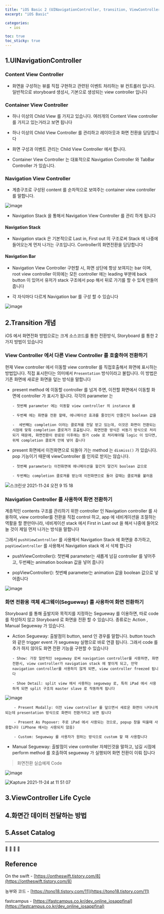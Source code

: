 ```yaml
---
title: "iOS Basic 2 (UINavigationController, transition, ViewController Life Cycle, 화면간 데이터 전달, asset catalogs)"
excerpt: "iOS Basic"

categories:
  - ios

toc: true
toc_sticky: true
---
```


## 1.UINavigationController

### Content View Controller

- 화면을 구성하는 뷰를 직접 구현하고 관련된 이벤트 처리하는 뷰 컨트롤러 입니다. 일반적으로 storyboard 생성시, 기본으로 생성되는 view controller 입니다

### Container View Controller

- 하나 이상의 Child View 를 가지고 있습니다. 여러개의 Content View controller 를 가지고 있는거라고 보면 됩니다

- 하나 이상의 Child View Controller 를 관리하고 레이아웃과 화면 전환을 담당합니다

- 화면 구성과 이벤트 관리는 Child View Controller 에서 합니다.

- Container View Controller 는 대표적으로 Navigation Controller 와 TabBar Controller 가 있습니다.

### Navigation View Controller

- 계층구조로 구성된 content 를 순차적으로 보여주는 container view controller 를 말합니다.

![image](https://user-images.githubusercontent.com/28912774/143146339-c5e8bc5b-c0f3-4a44-9b33-fa0ea3ca5e7b.png)

- Navigation Stack 을 통해서 Navigation View Controller 를 관리 하게 됩니다

#### Navigation Stack

- Navigation stack 은 기본적으로 Last in, First out 의 구조로써 Stack 에 나중에 들어오는게 먼저 나가는 구조입니다. Controller의 화면전환을 담당합니다

#### Navigation Bar

- Navigation View Controller 구현할 시, 화면 상단에 항상 보여지는 bar 이며, root view controller 이외에는 모든 controller 에는 leading 부분에 back button 이 있어서 유저가 stack 구조에서 pop 해서 뒤로 가기를 할 수 있게 만들어 줍니다

- 각 자식마다 다르게 Navigation bar 를 구성 할 수 있습니다

![image](https://user-images.githubusercontent.com/28912774/143147038-351502f2-478a-4b67-9d72-de0b3ef775fb.png)

## 2.Transition 개념

iOS 에서 화면전화 방법으로는 크게 소스코드를 통한 전환방식, Storyboard 를 통한 2가지 방법이 있습니다

### View Controller 에서 다른 View Controller 를 호출하여 전환하기

현재 View controller 에서 이동할 view controller 를 직접호출해서 화면에 표시하는 방법입니다. 직접 표시한다는 의미에서 `Presentation` 방식이라고 불립니다. 이 방법은 기존 화면에 새로운 화면을 덮는 방식을 말합니다

- present method 에 이동할 controller 를 넘겨 주면, 이전할 화면에서 이동할 화면에 controller 가 표시가 됩니다. 각각의 parameter 는

      - 첫번째 parameter 에는 이동할 view controller 의 instance 를

      - 두번째 에는 화면을 전환 할때, 에니메이션 효과를 줄것인지 안줄건지 boolean 값을

      -  세번째는 completion 이라는 클로져를 전달 받고 있는데, 이것은 화면이 전환되는 시점에 맞춰 completion 클로져가 호출됩니다. 화면전환 방식은 비동기 방식으로 처리되기 때문에, 화면전환이 완료된 이후에는 뭔가 code 로 처리해야될 logic 이 있다면, 위체 completion 클로져 안에 넣어 줍니다

- present 화면에서 이전화면으로 되돌아 가는 method 는 `dismiss()` 가 있습니다. pop 기능이기 때문에 viewController 를 인자로 받지는 않습니다.

      - 첫번째 parameter는 이전화면에 에니메이션을 할건지 말건지 boolean 값으로

      - 두번째는 completion 클로져를 받는데 이전화면으로 돌아 갈때는 클로져를 불러옴

![스크린샷 2021-11-24 오전 9 15 18](https://user-images.githubusercontent.com/28912774/143148740-88749763-dd67-428e-a266-90160522d4ae.png)

### Navigation Controller 를 사용하여 화면 전환하기

계층적인 contents 구조를 관리하기 위한 controller 인 Navigation controller 를 사용하여, view controller를 전환을 직접 control 하고, app 에 네비게이션을 조절하는 역활을 할 뿐만아니라, 네비게이션 stack 에서 First in Last out 을 해서 나중에 들어오늘 것이 제일 먼저 나가는 방식을 말합니다

그래서 `pushViewController` 를 사용해서 Navigation Stack 에 화면을 추가하고, `popViewController` 를 사용해서 Navigation stack 에 서 삭제 합니다

- pushViewController(): 첫번째 parameter는 새롭게 넘길 controller 를 넣어주고, 두번째는 animation boolean 값을 넣어 줍니다

- popViewController(): 첫번째 parameter는 animation 값을 boolean 값으로 넣어줍니다

![image](https://user-images.githubusercontent.com/28912774/143149512-a67c431c-7d59-4ff3-854e-ce22e7352f85.png)

### 화면 전환용 객체 세그웨이(Segueway) 를 사용하여 화면 전환하기

Storyboard 를 통해 출발지와 목적지를 지정하는 Segueway 를 이용하면, 따로 code 를 작성하지 않고 Storyboard 로 화면을 전환 할 수 있습니다. 종류로는 Action , Manual Segueway 가 있습니다.

- Action Segueway: 출발점이 button, send 인 경우를 말합니다. button touch 와 같은 trigger event 가 segueway 실행으로 바로 연결 됩니다. 그래서 code 를 추가 하지 않아도 화면 전환 기능을 구현할 수 있습니다

      - Show: 가장 일반적인 segueway 로써 navigation controller를 사용하면, 화면 전환시, view controller가 navigation stack 에 쌓이게 되고, 만약 navigation controller를 사용하지 않게 되면, view controller freezed 됩니다

      - Shoe Detail: split view 에서 사용하는 segueway 로, 특히 iPad 에서 사용하게 되면 split 구조의 master slave 로 작동하게 됩니다

![image](https://user-images.githubusercontent.com/28912774/143153198-bb8eab0e-3c35-4a51-af21-d67fe7004f40.png)

    	- Present Modally: 이전 view controller 를 덮으면서 새로운 화면이 나타나게 되는데 presentation 방식으로 화면이 전환거라고 보면 됩니다

    	- Present As Popover: 주로 iPad 에서 사용되는 것으로, popup 창을 띄울때 사용합니다 (iPhone 에서는 사용되지 않음)

    	- Custom: Segueway 를 사용자가 원하는 방식으로 custom 할 때 사용합니다

- Manual Segueway: 출발점이 view controller 자체인것을 말하고, 넘길 시점에 perform method 를 호출하여 segueway 가 실행되어 화면 전환이 이뤄 집니다

> 화면전환 실습예제 Code

![image](https://user-images.githubusercontent.com/28912774/143162647-2a27bf02-8f93-4f85-99c0-03e1d3fd3da0.png)

![Kapture 2021-11-24 at 11 51 07](https://user-images.githubusercontent.com/28912774/143162829-ad5f7a62-f6fe-4253-a7fd-1c92ce85dc53.gif)

## 3.ViewController Life Cycle

## 4.화면간 데이터 전달하는 방법

## 5.Asset Catalog

---

🔶 🔷 📌 🔑

## Reference

On the swift - [https://ontheswift.tistory.com/8](https://ontheswift.tistory.com/8)

농부와 코드 - [https://tono18.tistory.com/11](https://tono18.tistory.com/11)

fastcampus - [https://fastcampus.co.kr/dev_online_iosappfinal](https://fastcampus.co.kr/dev_online_iosappfinal)
